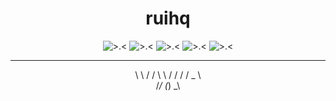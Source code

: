 <div align="center">
<h1>ruihq</h1>

![>.<](https://img.shields.io/badge/-%3E.%3C-brightgreen)
![>.<](https://img.shields.io/badge/-%3E.%3C-brightgreen)
![>.<](https://img.shields.io/badge/-%3E.%3C-brightgreen)
![>.<](https://img.shields.io/badge/-%3E.%3C-brightgreen)
![>.<](https://img.shields.io/badge/-%3E.%3C-brightgreen)


__         __
\ \       / /
 \ \     / /
 / /  _  \ \
/_/  (_)  \_\
